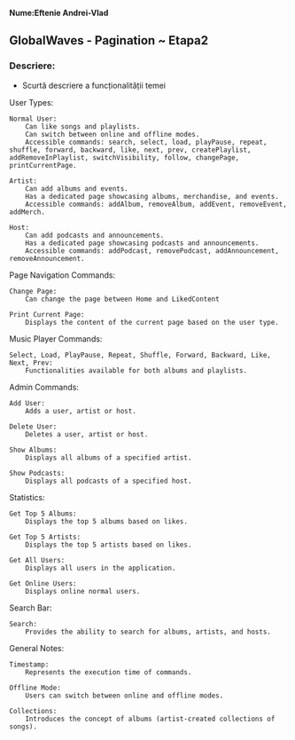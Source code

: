 **Nume:Eftenie Andrei-Vlad**

## GlobalWaves - Pagination ~ Etapa2

### Descriere:

* Scurtă descriere a funcționalității temei

User Types:

    Normal User:
        Can like songs and playlists.
        Can switch between online and offline modes.
        Accessible commands: search, select, load, playPause, repeat, shuffle, forward, backward, like, next, prev, createPlaylist, addRemoveInPlaylist, switchVisibility, follow, changePage, printCurrentPage.

    Artist:
        Can add albums and events.
        Has a dedicated page showcasing albums, merchandise, and events.
        Accessible commands: addAlbum, removeAlbum, addEvent, removeEvent, addMerch.

    Host:
        Can add podcasts and announcements.
        Has a dedicated page showcasing podcasts and announcements.
        Accessible commands: addPodcast, removePodcast, addAnnouncement, removeAnnouncement.

Page Navigation Commands:

    Change Page:
        Can change the page between Home and LikedContent

    Print Current Page:
        Displays the content of the current page based on the user type.

Music Player Commands:

    Select, Load, PlayPause, Repeat, Shuffle, Forward, Backward, Like, Next, Prev:
        Functionalities available for both albums and playlists.

Admin Commands:

    Add User:
        Adds a user, artist or host.

    Delete User:
        Deletes a user, artist or host.

    Show Albums:
        Displays all albums of a specified artist.

    Show Podcasts:
        Displays all podcasts of a specified host.

Statistics:

    Get Top 5 Albums:
        Displays the top 5 albums based on likes.

    Get Top 5 Artists:
        Displays the top 5 artists based on likes.

    Get All Users:
        Displays all users in the application.

    Get Online Users:
        Displays online normal users.

Search Bar:

    Search:
        Provides the ability to search for albums, artists, and hosts.

General Notes:

    Timestamp:
        Represents the execution time of commands.

    Offline Mode:
        Users can switch between online and offline modes.

    Collections:
        Introduces the concept of albums (artist-created collections of songs).

